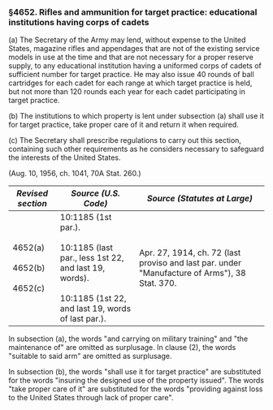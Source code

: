 ### §4652. Rifles and ammunition for target practice: educational institutions having corps of cadets ###

(a) The Secretary of the Army may lend, without expense to the United States, magazine rifles and appendages that are not of the existing service models in use at the time and that are not necessary for a proper reserve supply, to any educational institution having a uniformed corps of cadets of sufficient number for target practice. He may also issue 40 rounds of ball cartridges for each cadet for each range at which target practice is held, but not more than 120 rounds each year for each cadet participating in target practice.

(b) The institutions to which property is lent under subsection (a) shall use it for target practice, take proper care of it and return it when required.

(c) The Secretary shall prescribe regulations to carry out this section, containing such other requirements as he considers necessary to safeguard the interests of the United States.

(Aug. 10, 1956, ch. 1041, 70A Stat. 260.)

|            *Revised section*            |                                                             *Source (U.S. Code)*                                                             |                                *Source (Statutes at Large)*                                 |
|-----------------------------------------|----------------------------------------------------------------------------------------------------------------------------------------------|---------------------------------------------------------------------------------------------|
|4652(a)<br/><br/>4652(b)<br/><br/>4652(c)|10:1185 (1st par.).<br/><br/>10:1185 (last par., less 1st 22, and last 19, words).<br/><br/>10:1185 (1st 22, and last 19, words of last par.).|Apr. 27, 1914, ch. 72 (last proviso and last par. under "Manufacture of Arms"), 38 Stat. 370.|

In subsection (a), the words "and carrying on military training" and "the maintenance of" are omitted as surplusage. In clause (2), the words "suitable to said arm" are omitted as surplusage.

In subsection (b), the words "shall use it for target practice" are substituted for the words "insuring the designed use of the property issued". The words "take proper care of it" are substituted for the words "providing against loss to the United States through lack of proper care".